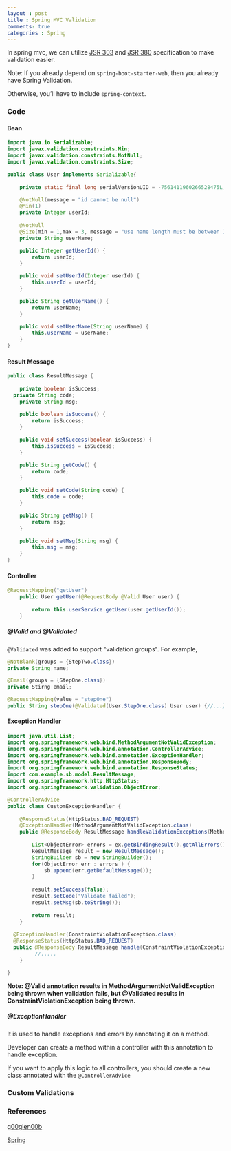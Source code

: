```yaml
---
layout : post
title : Spring MVC Validation
comments: true
categories : Spring
---
```


  In spring mvc, we can utilize [JSR 303](https://beanvalidation.org/1.0/) and [JSR 380](https://beanvalidation.org/2.0/) specification
  to make validation easier.
  
  Note: If you already depend on `spring-boot-starter-web`, then you already have Spring Validation. 
  
  Otherwise, you’ll have to include `spring-context`.
  
### Code

#### Bean

```java
import java.io.Serializable;
import javax.validation.constraints.Min;
import javax.validation.constraints.NotNull;
import javax.validation.constraints.Size;

public class User implements Serializable{	
	
	private static final long serialVersionUID = -7561411960266528475L;

	@NotNull(message = "id cannot be null")
	@Min(1)
	private Integer userId;
	
	@NotNull
	@Size(min = 1,max = 3, message = "use name length must be between 1 and 3")
	private String userName;

	public Integer getUserId() {
		return userId;
	}

	public void setUserId(Integer userId) {
		this.userId = userId;
	}

	public String getUserName() {
		return userName;
	}

	public void setUserName(String userName) {
		this.userName = userName;
	}
}
```

#### Result Message

```java
public class ResultMessage {
	
	private boolean isSuccess;
  private String code;	
	private String msg;
	
	public boolean isSuccess() {
		return isSuccess;
	}

	public void setSuccess(boolean isSuccess) {
		this.isSuccess = isSuccess;
	}

	public String getCode() {
		return code;
	}

	public void setCode(String code) {
		this.code = code;
	}

	public String getMsg() {
		return msg;
	}

	public void setMsg(String msg) {
		this.msg = msg;
	}
}
```

#### Controller

```java
@RequestMapping("getUser")
	public User getUser(@RequestBody @Valid User user) {
		
		return this.userService.getUser(user.getUserId());
	}
```

##### @Valid and @Validated

  `@Validated` was added to support "validation groups". For example,
  
  ```java
  @NotBlank(groups = {StepTwo.class})
  private String name;
  
  @Email(groups = {StepOne.class})
  private Stirng email;
  ```
  
  ```java
  @RequestMapping(value = "stepOne")
  public String stepOne(@Validated(User.StepOne.class) User user) {//...}
  ```

#### Exception Handler

```java
import java.util.List;
import org.springframework.web.bind.MethodArgumentNotValidException;
import org.springframework.web.bind.annotation.ControllerAdvice;
import org.springframework.web.bind.annotation.ExceptionHandler;
import org.springframework.web.bind.annotation.ResponseBody;
import org.springframework.web.bind.annotation.ResponseStatus;
import com.example.sb.model.ResultMessage;
import org.springframework.http.HttpStatus;
import org.springframework.validation.ObjectError;

@ControllerAdvice
public class CustomExceptionHandler {
	
	@ResponseStatus(HttpStatus.BAD_REQUEST)
	@ExceptionHandler(MethodArgumentNotValidException.class)
	public @ResponseBody ResultMessage handleValidationExceptions(MethodArgumentNotValidException ex) {
		
		List<ObjectError> errors = ex.getBindingResult().getAllErrors();
		ResultMessage result = new ResultMessage();
		StringBuilder sb = new StringBuilder();
		for(ObjectError err : errors ) {			
			sb.append(err.getDefaultMessage());
		}
	
		result.setSuccess(false);
		result.setCode("Validate failed");
		result.setMsg(sb.toString());
		
	    return result;
	}
  
  @ExceptionHandler(ConstraintViolationException.class)  
  @ResponseStatus(HttpStatus.BAD_REQUEST)
  public @ResponseBody ResultMessage handle(ConstraintViolationException exception) {
         //.....
    }

}
```

**Note: @Valid annotation results in MethodArgumentNotValidException being thrown when validation fails, 
   but @Validated results in ConstraintViolationException being thrown.**
   
##### @ExceptionHandler

  It is used to handle exceptions and errors by annotating it on a method.
  
  Developer can create a method within a controller with this annotation to handle exception.
  
  If you want to apply this logic to all controllers, you should create a new class annotated with the `@ControllerAdvice`
  
### Custom Validations
  
### References

[g00glen00b](https://g00glen00b.be/validating-the-input-of-your-rest-api-with-spring/)

[Spring](https://spring.io/guides/gs/validating-form-input/)
